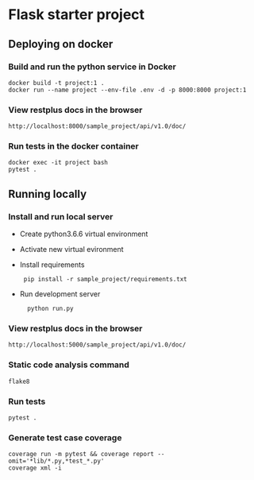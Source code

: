 # Flask starter project

## Deploying on docker

### Build and run the python service in Docker

    docker build -t project:1 .
    docker run --name project --env-file .env -d -p 8000:8000 project:1

### View restplus docs in the browser

    http://localhost:8000/sample_project/api/v1.0/doc/

### Run tests in the docker container

    docker exec -it project bash
    pytest .


## Running locally

### Install and run local server

* Create python3.6.6 virtual environment
* Activate new virtual evironment
*  Install requirements

        pip install -r sample_project/requirements.txt

* Run development server

        python run.py

### View restplus docs in the browser

    http://localhost:5000/sample_project/api/v1.0/doc/

### Static code analysis command

    flake8

### Run tests

    pytest .

### Generate test case coverage

    coverage run -m pytest && coverage report --omit='*lib/*.py,*test_*.py'
    coverage xml -i
